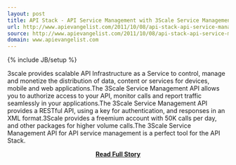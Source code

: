 ```yaml
---
layout: post
title: API Stack - API Service Management with 3Scale Service Management API
url: http://www.apievangelist.com/2011/10/08/api-stack-api-service-management-with-3scale-service-management-api/
source: http://www.apievangelist.com/2011/10/08/api-stack-api-service-management-with-3scale-service-management-api/
domain: www.apievangelist.com
---
```

{% include JB/setup %}<p>3scale provides scalable API Infrastructure as a Service to control, manage and monetize the distribution of data, content or services for devices, mobile and web applications.The 3Scale Service Management API allows you to authorize access to your API, monitor calls and report traffic seamlessly in your applications.The 3Scale Service Management API provides a RESTful API, using a key for authentication, and responses in an XML format.3Scale provides a freemium account with 50K calls per day, and other packages for higher volume calls.The 3Scale Service Management API for API service management is a perfect tool for the API Stack.</p>
<center><p><a href="http://www.apievangelist.com/2011/10/08/api-stack-api-service-management-with-3scale-service-management-api/" style='padding:25px; font-sze:18px; font-weight: bold;'>Read Full Story</a></p></center>
